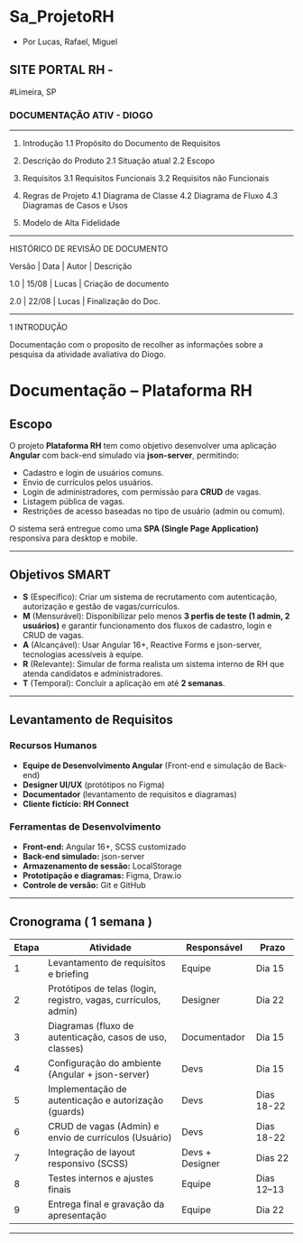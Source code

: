 # Sa_ProjetoRH

- Por Lucas, Rafael, Miguel

## SITE PORTAL RH - 

#Limeira, SP 


### DOCUMENTAÇÃO ATIV - DIOGO

------------------------------------------------------- 

1. Introdução 
1.1 Propósito do Documento de Requisitos

2. Descrição do Produto 
2.1 Situação atual
2.2 Escopo 

3. Requisitos 
3.1 Requisitos Funcionais
3.2 Requisitos não Funcionais

4. Regras de Projeto 
4.1 Diagrama de Classe 
4.2 Diagrama de Fluxo
4.3 Diagramas de Casos e Usos 

5. Modelo de Alta Fidelidade 

-------------------------------------------------------

HISTÓRICO DE REVISÃO DE DOCUMENTO 

Versão |    Data    |   Autor   |   Descrição



1.0    |    15/08   |   Lucas   | Criação de documento

2.0    |    22/08   |   Lucas   | Finalização do Doc.

---------------------------------------------------------

1 INTRODUÇÃO 

Documentação com o proposito de recolher as informações sobre a pesquisa da atividade avaliativa do Diogo. 

#  Documentação – Plataforma RH  

##  Escopo  
O projeto **Plataforma RH** tem como objetivo desenvolver uma aplicação **Angular** com back-end simulado via **json-server**, permitindo:  
- Cadastro e login de usuários comuns.  
- Envio de currículos pelos usuários.  
- Login de administradores, com permissão para **CRUD** de vagas.  
- Listagem pública de vagas.  
- Restrições de acesso baseadas no tipo de usuário (admin ou comum).  

O sistema será entregue como uma **SPA (Single Page Application)** responsiva para desktop e mobile.  

---

##  Objetivos SMART  
- **S** (Específico): Criar um sistema de recrutamento com autenticação, autorização e gestão de vagas/currículos.  
- **M** (Mensurável): Disponibilizar pelo menos **3 perfis de teste (1 admin, 2 usuários)** e garantir funcionamento dos fluxos de cadastro, login e CRUD de vagas.  
- **A** (Alcançável): Usar Angular 16+, Reactive Forms e json-server, tecnologias acessíveis à equipe.  
- **R** (Relevante): Simular de forma realista um sistema interno de RH que atenda candidatos e administradores.  
- **T** (Temporal): Concluir a aplicação em até **2 semanas**.  

---

##  Levantamento de Requisitos  

### Recursos Humanos  
- **Equipe de Desenvolvimento Angular** (Front-end e simulação de Back-end)  
- **Designer UI/UX** (protótipos no Figma)  
- **Documentador** (levantamento de requisitos e diagramas)  
- **Cliente fictício: RH Connect**  

### Ferramentas de Desenvolvimento  
- **Front-end:** Angular 16+, SCSS customizado  
- **Back-end simulado:** json-server  
- **Armazenamento de sessão:** LocalStorage  
- **Prototipação e diagramas:** Figma, Draw.io  
- **Controle de versão:** Git e GitHub  

---

##  Cronograma ( 1 semana )  

| Etapa | Atividade | Responsável | Prazo |
|-------|------------|-------------|-------|
| 1 | Levantamento de requisitos e briefing | Equipe | Dia 15 |
| 2 | Protótipos de telas (login, registro, vagas, currículos, admin) | Designer | Dia 22 |
| 3 | Diagramas (fluxo de autenticação, casos de uso, classes) | Documentador | Dia 15 |
| 4 | Configuração do ambiente (Angular + json-server) | Devs | Dia 15 |
| 5 | Implementação de autenticação e autorização (guards) | Devs | Dias 18-22 |
| 6 | CRUD de vagas (Admin) e envio de currículos (Usuário) | Devs | Dias 18-22 |
| 7 | Integração de layout responsivo (SCSS) | Devs + Designer | Dias 22 |
| 8 | Testes internos e ajustes finais | Equipe | Dias 12–13 |
| 9 | Entrega final e gravação da apresentação | Equipe | Dia 22 |

---------------------------------------------------------
